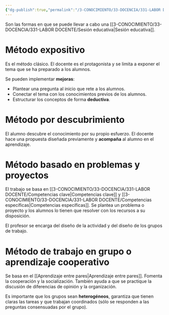 ```yaml
---
{"dg-publish":true,"permalink":"/3-CONOCIMIENTO/33-DOCENCIA/331-LABOR DOCENTE/Métodos pedagógicos/"}
---
```


Son las formas en que se puede llevar a cabo una [[3-CONOCIMIENTO/33-DOCENCIA/331-LABOR DOCENTE/Sesión educativa\|Sesión educativa]].

# Método expositivo
Es el método clásico. El docente es el protagonista y se limita a exponer el tema que se ha preparado a los alumnos.

Se pueden implementar **mejoras**:
- Plantear una pregunta al inicio que rete a los alumnos.
- Conectar el tema con los conocimientos previos de los alumnos.
- Estructurar los conceptos de forma **deductiva**.

# Método por descubrimiento
El alumno descubre el conocimiento por su propio esfuerzo. El docente hace una propuesta diseñada previamente y **acompaña** al alumno en el aprendizaje.

# Método basado en problemas y proyectos
El trabajo se basa en [[3-CONOCIMIENTO/33-DOCENCIA/331-LABOR DOCENTE/Competencias clave\|Competencias clave]] y [[3-CONOCIMIENTO/33-DOCENCIA/331-LABOR DOCENTE/Competencias específicas\|Competencias específicas]]. Se plantea un problema o proyecto y los alumnos lo tienen que resolver con los recursos a su disposición.

El profesor se encarga del diseño de la actividad y del diseño de los grupos de trabajo.

# Método de trabajo en grupo o aprendizaje cooperativo
Se basa en el [[Aprendizaje entre pares\|Aprendizaje entre pares]]. Fomenta la cooperación y la socialización. También ayuda a que se practique la discusión de diferencias de opinión y la organización.

Es importante que los grupos sean **heterogéneos**, garantiza que tienen claras las tareas y que trabajan coordinados (sólo se responden a las preguntas consensuadas por el grupo).